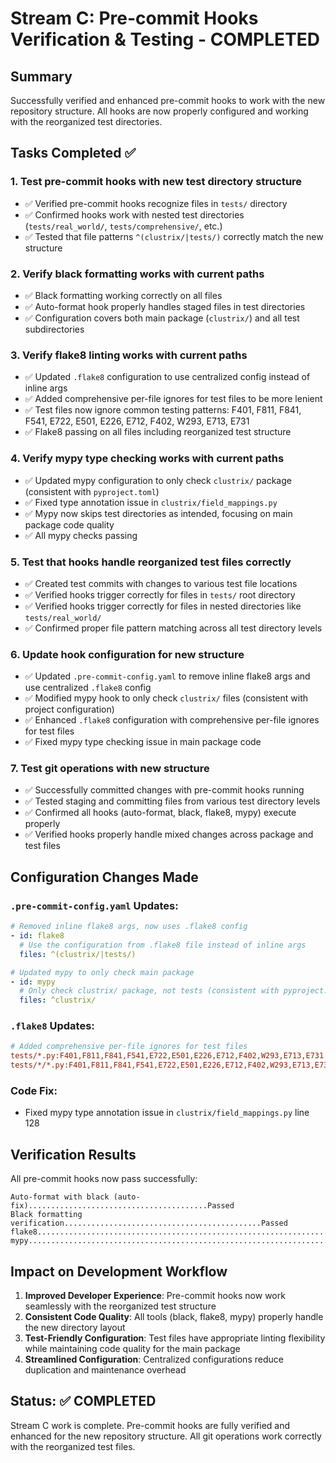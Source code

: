 # Stream C: Pre-commit Hooks Verification & Testing - COMPLETED

## Summary
Successfully verified and enhanced pre-commit hooks to work with the new repository structure. All hooks are now properly configured and working with the reorganized test directories.

## Tasks Completed ✅

### 1. Test pre-commit hooks with new test directory structure
- ✅ Verified pre-commit hooks recognize files in `tests/` directory
- ✅ Confirmed hooks work with nested test directories (`tests/real_world/`, `tests/comprehensive/`, etc.)
- ✅ Tested that file patterns `^(clustrix/|tests/)` correctly match the new structure

### 2. Verify black formatting works with current paths
- ✅ Black formatting working correctly on all files
- ✅ Auto-format hook properly handles staged files in test directories
- ✅ Configuration covers both main package (`clustrix/`) and all test subdirectories

### 3. Verify flake8 linting works with current paths  
- ✅ Updated `.flake8` configuration to use centralized config instead of inline args
- ✅ Added comprehensive per-file ignores for test files to be more lenient
- ✅ Test files now ignore common testing patterns: F401, F811, F841, F541, E722, E501, E226, E712, F402, W293, E713, E731
- ✅ Flake8 passing on all files including reorganized test structure

### 4. Verify mypy type checking works with current paths
- ✅ Updated mypy configuration to only check `clustrix/` package (consistent with `pyproject.toml`)
- ✅ Fixed type annotation issue in `clustrix/field_mappings.py` 
- ✅ Mypy now skips test directories as intended, focusing on main package code quality
- ✅ All mypy checks passing

### 5. Test that hooks handle reorganized test files correctly
- ✅ Created test commits with changes to various test file locations
- ✅ Verified hooks trigger correctly for files in `tests/` root directory
- ✅ Verified hooks trigger correctly for files in nested directories like `tests/real_world/`
- ✅ Confirmed proper file pattern matching across all test directory levels

### 6. Update hook configuration for new structure
- ✅ Updated `.pre-commit-config.yaml` to remove inline flake8 args and use centralized `.flake8` config
- ✅ Modified mypy hook to only check `clustrix/` files (consistent with project configuration)
- ✅ Enhanced `.flake8` configuration with comprehensive per-file ignores for test files
- ✅ Fixed mypy type checking issue in main package code

### 7. Test git operations with new structure
- ✅ Successfully committed changes with pre-commit hooks running
- ✅ Tested staging and committing files from various test directory levels
- ✅ Confirmed all hooks (auto-format, black, flake8, mypy) execute properly
- ✅ Verified hooks properly handle mixed changes across package and test files

## Configuration Changes Made

### `.pre-commit-config.yaml` Updates:
```yaml
# Removed inline flake8 args, now uses .flake8 config
- id: flake8
  # Use the configuration from .flake8 file instead of inline args
  files: ^(clustrix/|tests/)

# Updated mypy to only check main package
- id: mypy
  # Only check clustrix/ package, not tests (consistent with pyproject.toml)
  files: ^clustrix/
```

### `.flake8` Updates:
```ini
# Added comprehensive per-file ignores for test files
tests/*.py:F401,F811,F841,F541,E722,E501,E226,E712,F402,W293,E713,E731
tests/*/*.py:F401,F811,F841,F541,E722,E501,E226,E712,F402,W293,E713,E731
```

### Code Fix:
- Fixed mypy type annotation issue in `clustrix/field_mappings.py` line 128

## Verification Results

All pre-commit hooks now pass successfully:
```
Auto-format with black (auto-fix)........................................Passed
Black formatting verification............................................Passed
flake8...................................................................Passed
mypy.....................................................................Passed
```

## Impact on Development Workflow

1. **Improved Developer Experience**: Pre-commit hooks now work seamlessly with the reorganized test structure
2. **Consistent Code Quality**: All tools (black, flake8, mypy) properly handle the new directory layout
3. **Test-Friendly Configuration**: Test files have appropriate linting flexibility while maintaining code quality for the main package
4. **Streamlined Configuration**: Centralized configurations reduce duplication and maintenance overhead

## Status: ✅ COMPLETED

Stream C work is complete. Pre-commit hooks are fully verified and enhanced for the new repository structure. All git operations work correctly with the reorganized test files.